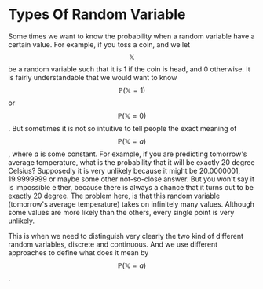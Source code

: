 # Types Of Random Variable

Some times we want to know the probability when a random variable have a certain value. For example, if you toss a coin, and we let $$\mathbb{X}$$ be a random variable such that it is 1 if the coin is head, and 0 otherwise. It is fairly understandable that we would want to know $$\mathbb{P}(\mathbb{X} = 1)$$ or $$\mathbb{P}(\mathbb{X} = 0)$$. But sometimes it is not so intuitive to tell people the exact meaning of $$\mathbb{P}(\mathbb{X} = a)$$, where $a$ is some constant. For example, if you are predicting tomorrow's average temperature, what is the probability that it will be exactly 20 degree Celsius? Supposedly it is very unlikely because it might be 20.0000001, 19.9999999 or 
maybe some other not-so-close answer. But you won't say it is impossible either, because there is always a chance that it turns out to be exactly 20 degree. The problem here, is that this random variable (tomorrow's average temperature) takes on infinitely many values. Although some values are more likely than the others, every single point is very unlikely.

This is when we need to distinguish very clearly the two kind of different random variables, discrete and continuous. And we use different approaches to define what does it mean by $$\mathbb{P}(\mathbb{X} = a)$$.

